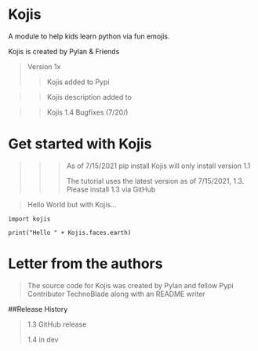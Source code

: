 # Kojis
A module to help kids learn python via fun emojis.

Kojis is created by Pylan & Friends

>Version 1x
>> Kojis added to Pypi

>> Kojis description added to

>> Kojis 1.4 Bugfixes (7/20/)





# Get started with Kojis

>>>As of 7/15/2021 pip install Kojis will only install version 1.1
>>>
>>>The tutorial uses the latest version as of 7/15/2021, 1.3. Please install 1.3 via GitHub

>Hello World but with Kojis...

``import kojis``

 ``print("Hello " + Kojis.faces.earth)``

  
  # Letter from the authors
  
 >The source code for Kojis was created by Pylan and fellow Pypi Contributor TechnoBlade along with an README writer

  ##Release History
  >1.3 GitHub release
  >
  >1.4 in dev 
  
  
  





